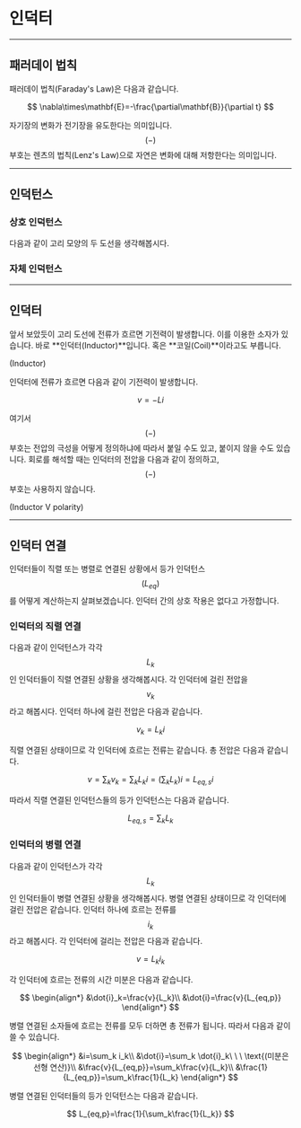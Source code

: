 # 인덕터

---

## 패러데이 법칙

패러데이 법칙(Faraday's Law)은 다음과 같습니다.

$$
\nabla\times\mathbf{E}=-\frac{\partial\mathbf{B}}{\partial t}
$$

자기장의 변화가 전기장을 유도한다는 의미입니다.
$$(-)$$ 부호는 렌츠의 법칙(Lenz's Law)으로 자연은 변화에 대해 저항한다는 의미입니다.

---

## 인덕턴스

### 상호 인덕턴스

다음과 같이 고리 모양의 두 도선을 생각해봅시다. 

### 자체 인덕턴스

---

## 인덕터

앞서 보았듯이 고리 도선에 전류가 흐르면 기전력이 발생합니다.
이를 이용한 소자가 있습니다.
바로 **인덕터(Inductor)**입니다.
혹은 **코일(Coil)**이라고도 부릅니다.

(Inductor)

인덕터에 전류가 흐르면 다음과 같이 기전력이 발생합니다.

$$
v=-L\dot{i}
$$

여기서 $$(-)$$ 부호는 전압의 극성을 어떻게 정의하냐에 따라서 붙일 수도 있고, 붙이지 않을 수도 있습니다.
회로를 해석할 때는 인덕터의 전압을 다음과 같이 정의하고, $$(-)$$ 부호는 사용하지 않습니다.

(Inductor V polarity)

---

## 인덕터 연결

인덕터들이 직렬 또는 병렬로 연결된 상황에서 등가 인덕턴스$$(L_{eq})$$를 어떻게 계산하는지 살펴보겠습니다.
인덕터 간의 상호 작용은 없다고 가정합니다.

### 인덕터의 직렬 연결

다음과 같이 인덕턴스가 각각 $$L_k$$인 인덕터들이 직렬 연결된 상황을 생각해봅시다.
각 인덕터에 걸린 전압을 $$v_k$$라고 해봅시다.
인덕터 하나에 걸린 전압은 다음과 같습니다.

$$
v_k=L_k\dot{i}
$$

직렬 연결된 상태이므로 각 인덕터에 흐르는 전류는 같습니다.
총 전압은 다음과 같습니다.

$$
v=\sum_k v_k=\sum_k L_k\dot{i}=\left(\sum_k L_k\right)\dot{i}=L_{eq,s}\dot{i}
$$

따라서 직렬 연결된 인덕턴스들의 등가 인덕턴스는 다음과 같습니다.

$$
L_{eq,s}=\sum_k L_k
$$

### 인덕터의 병렬 연결

다음과 같이 인덕턴스가 각각 $$L_k$$인 인덕터들이 병렬 연결된 상황을 생각해봅시다.
병렬 연결된 상태이므로 각 인덕터에 걸린 전압은 같습니다.
인덕터 하나에 흐르는 전류를 $$i_k$$라고 해봅시다.
각 인덕터에 걸리는 전압은 다음과 같습니다.

$$
v=L_k\dot{i}_k
$$

각 인덕터에 흐르는 전류의 시간 미분은 다음과 같습니다.

$$
\begin{align*}
&\dot{i}_k=\frac{v}{L_k}\\
&\dot{i}=\frac{v}{L_{eq,p}}
\end{align*}
$$

병렬 연결된 소자들에 흐르는 전류를 모두 더하면 총 전류가 됩니다.
따라서 다음과 같이 쓸 수 있습니다.

$$
\begin{align*}
&i=\sum_k i_k\\
&\dot{i}=\sum_k \dot{i}_k\ \ \ \text{(미분은 선형 연산)}\\
&\frac{v}{L_{eq,p}}=\sum_k\frac{v}{L_k}\\
&\frac{1}{L_{eq,p}}=\sum_k\frac{1}{L_k}
\end{align*}
$$

병렬 연결된 인덕터들의 등가 인덕턴스는 다음과 같습니다.

$$
L_{eq,p}=\frac{1}{\sum_k\frac{1}{L_k}}
$$
